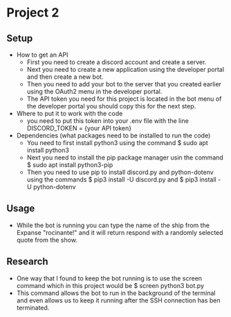 # Project 2
## Setup
  - How to get an API
    - First you need to create a discord account and create a server. 
    - Next you need to create a new application using the developer portal and then create a new bot.
    - Then you need to add your bot to the server that you created earlier using the OAuth2 menu in the developer portal.
    - The API token you need for this project is located in the bot menu of the developer portal you should copy this for the next step. 
  - Where to put it to work with the code
    - you need to put this token into your .env file with the line DISCORD_TOKEN = {your API token}
  - Dependencies (what packages need to be installed to run the code)
    - You need to first install python3 using the command $ sudo apt install python3
    - Next you need to install the pip package manager usin the command $ sudo apt install python3-pip
    - Then you need to use pip to install discord.py and python-dotenv using the commands $ pip3 install -U discord.py and $ pip3 install -U python-dotenv 
## Usage
  - While the bot is running you can type the name of the ship from the Expanse "rocinante!" and it will return respond with a randomly selected quote from the show. 
## Research
  - One way that I found to keep the bot running is to use the screen command which in this project would be $ screen python3 bot.py
  - This command allows the bot to run in the background of the terminal and even allows us to keep it running after the SSH connection has ben terminated.   
